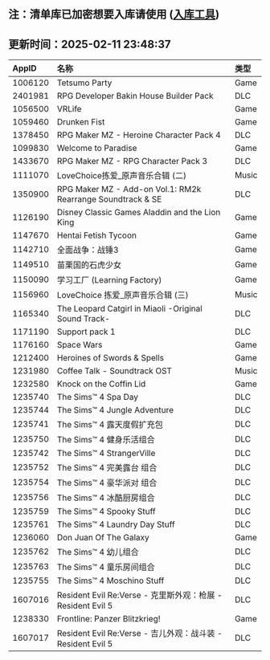 ## 注：清单库已加密想要入库请使用 ([入库工具](https://github.com/BlankTMing/ManifestAutoUpdate/releases))

## 更新时间：2025-02-11 23:48:37
| AppID | 名称 | 类型  |
| :-------------------- | :----------------------------- | :----------- |
| 1006120 | Tetsumo Party| Game |
| 2401981 | RPG Developer Bakin House Builder Pack| DLC |
| 1056500 | VRLife| Game |
| 1059460 | Drunken Fist| Game |
| 1378450 | RPG Maker MZ - Heroine Character Pack 4| DLC |
| 1099830 | Welcome to Paradise| Game |
| 1433670 | RPG Maker MZ - RPG Character Pack 3| DLC |
| 1111070 | LoveChoice拣爱_原声音乐合辑 (二)| Music |
| 1350900 | RPG Maker MZ - Add-on Vol.1: RM2k Rearrange Soundtrack & SE| DLC |
| 1126190 | Disney Classic Games Aladdin and the Lion King| Game |
| 1147670 | Hentai Fetish Tycoon| Game |
| 1142710 | 全面战争：战锤3| Game |
| 1149510 | 苗栗国的石虎少女| Game |
| 1150090 | 学习工厂 (Learning Factory)| Game |
| 1156960 | LoveChoice 拣爱_原声音乐合辑 (三)| Music |
| 1165340 | The Leopard Catgirl in Miaoli -Original Sound Track-| DLC |
| 1171190 | Support pack 1| DLC |
| 1176160 | Space Wars| Game |
| 1212400 | Heroines of Swords & Spells| Game |
| 1231980 | Coffee Talk - Soundtrack OST| Music |
| 1232580 | Knock on the Coffin Lid| Game |
| 1235740 | The Sims™ 4 Spa Day| DLC |
| 1235744 | The Sims™ 4 Jungle Adventure| DLC |
| 1235741 | The Sims™ 4 露天度假扩充包| DLC |
| 1235750 | The Sims™ 4 健身乐活组合| DLC |
| 1235742 | The Sims™ 4 StrangerVille| DLC |
| 1235752 | The Sims™ 4 完美露台 组合| DLC |
| 1235754 | The Sims™ 4 豪华派对 组合| DLC |
| 1235756 | The Sims™ 4 冰酷厨房组合| DLC |
| 1235759 | The Sims™ 4 Spooky Stuff| DLC |
| 1235761 | The Sims™ 4 Laundry Day Stuff| DLC |
| 1236060 | Don Juan Of The Galaxy| Game |
| 1235762 | The Sims™ 4 幼儿组合| DLC |
| 1235763 | The Sims™ 4 童乐房间组合| DLC |
| 1235755 | The Sims™ 4 Moschino Stuff| DLC |
| 1607016 | Resident Evil Re:Verse - 克里斯外观：枪展 - Resident Evil 5| DLC |
| 1238330 | Frontline: Panzer Blitzkrieg!| Game |
| 1607017 | Resident Evil Re:Verse - 吉儿外观：战斗装 - Resident Evil 5| DLC |
